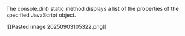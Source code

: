 The console.dir() static method displays a list of the properties of the specified JavaScript object.

![[Pasted image 20250903105322.png]]